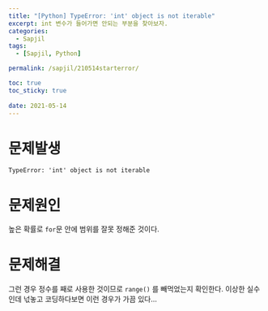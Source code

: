 ```yaml
---
title: "[Python] TypeError: 'int' object is not iterable"
excerpt: int 변수가 들어가면 안되는 부분을 찾아보자.
categories:
  - Sapjil
tags:
  - [Sapjil, Python]

permalink: /sapjil/210514starterror/

toc: true
toc_sticky: true
 
date: 2021-05-14
---
```


# 문제발생
```
TypeError: 'int' object is not iterable
```
# 문제원인
높은 확률로 `for`문 안에 범위를 잘못 정해준 것이다.

# 문제해결
그런 경우 정수를 째로 사용한 것이므로 `range()` 를 빼먹었는지 확인한다. 이상한 실수인데 넋놓고 코딩하다보면 이런 경우가 가끔 있다...
